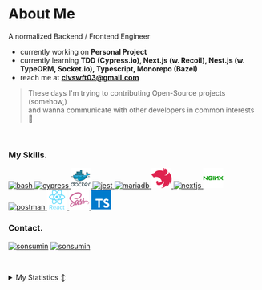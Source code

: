 # About Me

A normalized Backend / Frontend Engineer

- currently working on **Personal Project**
- currently learning **TDD (Cypress.io), Next.js (w. Recoil), Nest.js (w. TypeORM, Socket.io), Typescript, Monorepo (Bazel)**
- reach me at **clvswft03@gmail.com**

> These days I'm trying to contributing Open-Source projects (somehow,)\
> and wanna communicate with other developers in common interests 💬

&nbsp;

<h3 align="left">My Skills.</h3>
<p align="left"> <a href="https://www.gnu.org/software/bash/" target="_blank" rel="noreferrer"> <img src="https://www.vectorlogo.zone/logos/gnu_bash/gnu_bash-icon.svg" alt="bash" width="40" height="40"/> </a> <a href="https://www.cypress.io" target="_blank" rel="noreferrer"> <img src="https://raw.githubusercontent.com/simple-icons/simple-icons/6e46ec1fc23b60c8fd0d2f2ff46db82e16dbd75f/icons/cypress.svg" alt="cypress" width="40" height="40"/> </a> <a href="https://www.docker.com/" target="_blank" rel="noreferrer"> <img src="https://raw.githubusercontent.com/devicons/devicon/master/icons/docker/docker-original-wordmark.svg" alt="docker" width="40" height="40"/> </a> <a href="https://jestjs.io" target="_blank" rel="noreferrer"> <img src="https://www.vectorlogo.zone/logos/jestjsio/jestjsio-icon.svg" alt="jest" width="40" height="40"/> </a> <a href="https://mariadb.org/" target="_blank" rel="noreferrer"> <img src="https://www.vectorlogo.zone/logos/mariadb/mariadb-icon.svg" alt="mariadb" width="40" height="40"/> </a> <a href="https://nestjs.com/" target="_blank" rel="noreferrer"> <img src="https://raw.githubusercontent.com/devicons/devicon/master/icons/nestjs/nestjs-plain.svg" alt="nestjs" width="40" height="40"/> </a> <a href="https://nextjs.org/" target="_blank" rel="noreferrer"> <img src="https://cdn.worldvectorlogo.com/logos/nextjs-2.svg" alt="nextjs" width="40" height="40"/> </a> <a href="https://www.nginx.com" target="_blank" rel="noreferrer"> <img src="https://raw.githubusercontent.com/devicons/devicon/master/icons/nginx/nginx-original.svg" alt="nginx" width="40" height="40"/> </a> <a href="https://postman.com" target="_blank" rel="noreferrer"> <img src="https://www.vectorlogo.zone/logos/getpostman/getpostman-icon.svg" alt="postman" width="40" height="40"/> </a> <a href="https://reactjs.org/" target="_blank" rel="noreferrer"> <img src="https://raw.githubusercontent.com/devicons/devicon/master/icons/react/react-original-wordmark.svg" alt="react" width="40" height="40"/> </a> <a href="https://sass-lang.com" target="_blank" rel="noreferrer"> <img src="https://raw.githubusercontent.com/devicons/devicon/master/icons/sass/sass-original.svg" alt="sass" width="40" height="40"/> </a> <a href="https://www.typescriptlang.org/" target="_blank" rel="noreferrer"> <img src="https://raw.githubusercontent.com/devicons/devicon/master/icons/typescript/typescript-original.svg" alt="typescript" width="40" height="40"/> </a> </p>

<h3 align="left">Contact.</h3>
<p align="left"> <a href="https://linkedin.com/in/sonsumin" target="blank"><img align="center" src="https://raw.githubusercontent.com/rahuldkjain/github-profile-readme-generator/master/src/images/icons/Social/github.svg" alt="sonsumin" height="30" width="40" /></a> <a href="https://linkedin.com/in/sonsumin" target="blank"><img align="center" src="https://raw.githubusercontent.com/rahuldkjain/github-profile-readme-generator/master/src/images/icons/Social/linked-in-alt.svg" alt="sonsumin" height="30" width="40" /></a>
</p>

&nbsp;

<details>
 <summary>My Statistics ↕️</summary>

<!--START_SECTION:waka-->
![Code Time](http://img.shields.io/badge/Code%20Time-1%2C813%20hrs%2042%20mins-blue)

![Profile Views](http://img.shields.io/badge/Profile%20Views-91-blue)

**🐱 My GitHub Data** 

> 📦 12.9 MB Used in GitHub's Storage 
 > 
> 💼 Opted to Hire
 > 
> 📜 526 Public Repositories 
 > 
> 🔑 149 Private Repositories 
 > 
**I'm a Night 🦉** 

```text
🌞 Morning                3917 commits        ██░░░░░░░░░░░░░░░░░░░░░░░   07.66 % 
🌆 Daytime                18022 commits       █████████░░░░░░░░░░░░░░░░   35.24 % 
🌃 Evening                18696 commits       █████████░░░░░░░░░░░░░░░░   36.56 % 
🌙 Night                  10503 commits       █████░░░░░░░░░░░░░░░░░░░░   20.54 % 
```
📅 **I'm Most Productive on Monday** 

```text
Monday                   9333 commits        █████░░░░░░░░░░░░░░░░░░░░   18.25 % 
Tuesday                  8480 commits        ████░░░░░░░░░░░░░░░░░░░░░   16.58 % 
Wednesday                7781 commits        ████░░░░░░░░░░░░░░░░░░░░░   15.22 % 
Thursday                 7402 commits        ████░░░░░░░░░░░░░░░░░░░░░   14.47 % 
Friday                   7715 commits        ████░░░░░░░░░░░░░░░░░░░░░   15.09 % 
Saturday                 4837 commits        ██░░░░░░░░░░░░░░░░░░░░░░░   09.46 % 
Sunday                   5590 commits        ███░░░░░░░░░░░░░░░░░░░░░░   10.93 % 
```


📊 **This Week I Spent My Time On** 

```text
🕑︎ Time Zone: Asia/Seoul

💬 Programming Languages: 
Bash                     2 hrs 5 mins        ███████░░░░░░░░░░░░░░░░░░   29.80 % 
Lua                      1 hr 22 mins        █████░░░░░░░░░░░░░░░░░░░░   19.73 % 
sh                       1 hr 17 mins        █████░░░░░░░░░░░░░░░░░░░░   18.37 % 
conf                     53 mins             ███░░░░░░░░░░░░░░░░░░░░░░   12.65 % 
TypeScript               46 mins             ███░░░░░░░░░░░░░░░░░░░░░░   11.13 % 

🔥 Editors: 
Neovim                   6 hrs 2 mins        ██████████████████████░░░   86.39 % 
VS Code                  51 mins             ███░░░░░░░░░░░░░░░░░░░░░░   12.26 % 
Chrome                   5 mins              ░░░░░░░░░░░░░░░░░░░░░░░░░   01.36 % 

💻 Operating System: 
Mac                      6 hrs 59 mins       █████████████████████████   100.00 % 
```

**I Mostly Code in TypeScript** 

```text
TypeScript               28 repos            █████░░░░░░░░░░░░░░░░░░░░   21.05 % 
JavaScript               28 repos            █████░░░░░░░░░░░░░░░░░░░░   21.05 % 
Python                   27 repos            █████░░░░░░░░░░░░░░░░░░░░   20.30 % 
Shell                    12 repos            ██░░░░░░░░░░░░░░░░░░░░░░░   09.02 % 
Nix                      1 repo              ░░░░░░░░░░░░░░░░░░░░░░░░░   00.75 % 
```



**Timeline**

![Lines of Code chart](https://raw.githubusercontent.com/testfailed/testfailed/main/assets/bar_graph.png)


 Last Updated on 02/04/2024 02:25:51 UTC
<!--END_SECTION:waka-->
</details>

